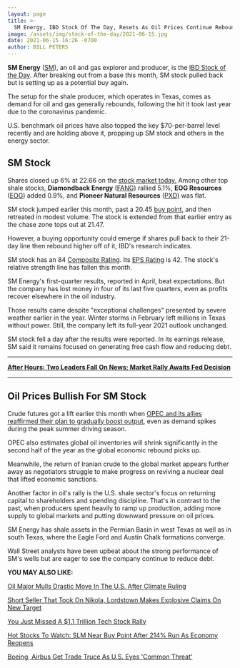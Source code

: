 ```yaml
---
layout: page
title: >-
  SM Energy, IBD Stock Of The Day, Resets As Oil Prices Continue Rebound
image: /assets/img/stock-of-the-day/2021-06-15.jpg
date: 2021-06-15 16:26 -0700
author: BILL PETERS
---
```







**SM Energy** ([SM](https://research.investors.com/quote.aspx?symbol=SM)), an oil and gas explorer and producer, is the [IBD Stock of the Day](https://www.investors.com/research/ibd-stock-of-the-day/). After breaking out from a base this month, SM stock pulled back but is setting up as a potential buy again.




The setup for the shale producer, which operates in Texas, comes as demand for oil and gas generally rebounds, following the hit it took last year due to the coronavirus pandemic.


U.S. benchmark oil prices have also topped the key $70-per-barrel level recently and are holding above it, propping up SM stock and others in the energy sector.


SM Stock
--------


Shares closed up 6% at 22.66 on the [stock market today.](https://investors.com/stock-market-today) Among other top shale stocks, **Diamondback Energy** ([FANG](https://research.investors.com/quote.aspx?symbol=FANG)) rallied 5.1%, **EOG Resources** ([EOG](https://research.investors.com/quote.aspx?symbol=EOG)) added 0.9%, and **Pioneer Natural Resources** ([PXD](https://research.investors.com/quote.aspx?symbol=PXD)) was flat.


SM stock jumped earlier this month, past a 20.45 [buy point](https://www.investors.com/how-to-invest/investors-corner/chart-reading-basics-how-a-buy-point-marks-a-time-of-opportunity/), and then retreated in modest volume. The stock is extended from that earlier entry as the chase zone tops out at 21.47.


However, a buying opportunity could emerge if shares pull back to their 21-day line then rebound higher off of it, IBD's research indicates.


SM stock has an 84 [Composite Rating](https://www.investors.com/how-to-invest/investors-corner/how-to-research-growth-stocks/). Its [EPS Rating](https://www.investors.com/ibd-university/find-evaluate-stocks/exclusive-ratings/) is 42. The stock's relative strength line has fallen this month.


SM Energy's first-quarter results, reported in April, beat expectations. But the company has lost money in four of its last five quarters, even as profits recover elsewhere in the oil industry.


Those results came despite "exceptional challenges" presented by severe weather earlier in the year. Winter storms in February left millions in Texas without power. Still, the company left its full-year 2021 outlook unchanged.


SM stock fell a day after the results were reported. In its earnings release, SM said it remains focused on generating free cash flow and reducing debt.




---


**[After Hours: Two Leaders Fall On News; Market Rally Awaits Fed Decision](https://www.investors.com/market-trend/stock-market-today/dow-jones-futures-await-fed-meeting-stock-market-rally-at-highs-oracle-roblox-stock/)**




---


Oil Prices Bullish For SM Stock
-------------------------------


Crude futures got a lift earlier this month when [OPEC and its allies reaffirmed their plan to gradually boost output](https://www.investors.com/news/opec-meeting-june-2021-iran-nuclear-talks-oil-prices/), even as demand spikes during the peak summer driving season.


OPEC also estimates global oil inventories will shrink significantly in the second half of the year as the global economic rebound picks up.


Meanwhile, the return of Iranian crude to the global market appears further away as negotiators struggle to make progress on reviving a nuclear deal that lifted economic sanctions.


Another factor in oil's rally is the U.S. shale sector's focus on returning capital to shareholders and spending discipline. That's in contrast to the past, when producers spent heavily to ramp up production, adding more supply to global markets and putting downward pressure on oil prices.


SM Energy has shale assets in the Permian Basin in west Texas as well as in south Texas, where the Eagle Ford and Austin Chalk formations converge.


Wall Street analysts have been upbeat about the strong performance of SM's wells but are eager to see the company continue to reduce debt.


**YOU MAY ALSO LIKE:**


[Oil Major Mulls Drastic Move In The U.S. After Climate Ruling](https://www.investors.com/news/shell-stock-oil-major-mulls-drastic-move-in-us-after-climate-ruling/)


[Short Seller That Took On Nikola, Lordstown Makes Explosive Claims On New Target](https://www.investors.com/news/dkng-stock-short-seller-hindenburg-makes-explosive-claims-on-draftkings/)


[You Just Missed A $1.1 Trillion Tech Stock Rally](https://www.investors.com/etfs-and-funds/sectors/sp500-you-just-missed-a-1-1-trillion-tech-stock-rally/)


[Hot Stocks To Watch: SLM Near Buy Point After 214% Run As Economy Reopens](https://www.investors.com/stock-lists/stock-spotlight/hot-stocks-to-watch-slm-sets-up-new-buy-point-after-214-percent-run-economy-reopens/)


[Boeing, Airbus Get Trade Truce As U.S. Eyes 'Common Threat'](https://www.investors.com/news/boeing-stock-us-eu-reach-aircraft-subsidy-dispute-truce-amid-common-threat/)





